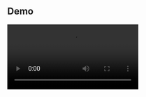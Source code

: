 
## Demo

<video src="https://github.com/itsniaz/Flutter-Nested-Navigation/assets/25644101/7df28463-e5ca-4848-8f7f-86742b1cd2e1" controls/>

## Overview

Flutter Nested Navigation is a demonstration project that showcases how to efficiently manage navigation within a single screen using multiple navigation stacks. This technique can be particularly useful when dealing with complex UI flows and nested navigation scenarios.

In this project, we've provided a practical example of how to implement nested navigation. Our goal is to help you gain a deeper understanding of the concept, making it easier for you to integrate into your own Flutter applications.

## Project Features

- Demonstrates the power of nested navigation within Flutter.
- Shows how to handle complex navigation scenarios within a single screen.
- Helps streamline user interactions and improve navigation flow.

## Getting Started

To run this project on your local machine, follow these steps:

1. Clone this repository to your computer using the following command:

   ```shell
   git clone https://github.com/itsniaz/Flutter-Nested-Navigation.git
   ```

2. Navigate to the project folder:

   ```shell
   cd Flutter-Nested-Navigation
   ```

3. Run the Flutter app:

   ```shell
   flutter run
   ```


## Upcoming

- **Nested Navigation with Named Routes:** We are working on implementing nested navigation using named routes, which will provide an even more structured and maintainable way to handle navigation within your Flutter applications.

## Contributing

We welcome contributions from the open-source community. If you have ideas for improvements, bug fixes, or new features, please feel free to open an issue or submit a pull request. We appreciate your support!

## License

This project is licensed under the MIT License. See the [LICENSE](LICENSE) file for more details.

---

Feel free to customize this README to better suit your project's specific needs. It provides a more comprehensive and user-friendly introduction to your "Flutter Nested Navigation" project, making it easier for potential users and contributors to understand and get started with your code.
